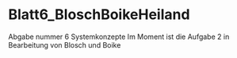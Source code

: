 # Blatt6_BloschBoikeHeiland
Abgabe nummer 6 Systemkonzepte
Im Moment ist die Aufgabe 2 in Bearbeitung von Blosch und Boike
